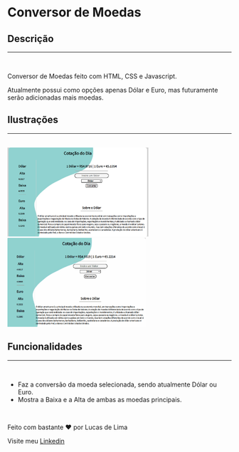 # Conversor de Moedas

<h2>Descrição</h2>
<hr>
<br>

<p>Conversor de Moedas feito com HTML, CSS e Javascript.</p>
<p>Atualmente possui como opções apenas Dólar e Euro, mas futuramente serão adicionadas mais moedas.</p>

<h2>Ilustrações</h2>
<hr>
<br>

<img src="images/splash.png" height="200px">

<img src="images/../gif/CMilustration.gif" height="200px">

<h2>Funcionalidades</h2>
<hr>
<br>

<ul>
    <li>Faz a conversão da moeda selecionada, sendo atualmente Dólar ou Euro.</li>
    <li>Mostra a Baixa e a Alta de ambas as moedas principais.</li>
</ul>
<br>

<p>Feito com bastante ♥ por Lucas de Lima</p>
<p>Visite meu <a href="https://www.linkedin.com/in/lucas-lima-880aa1206/">Linkedin</a></p>
